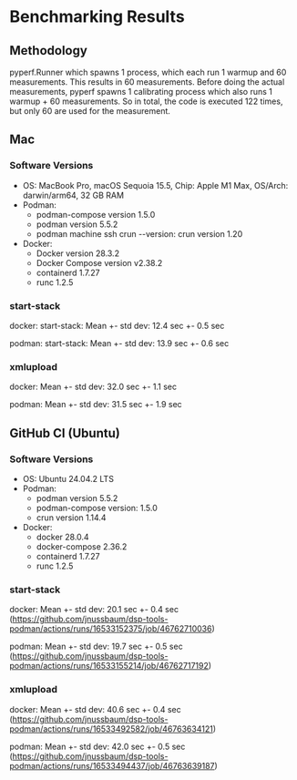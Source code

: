 # Benchmarking Results

## Methodology

pyperf.Runner which spawns 1 process, which each run 1 warmup and 60 measurements.
This results in 60 measurements.
Before doing the actual measurements, pyperf spawns 1 calibrating process which also runs 1 warmup + 60 measurements.
So in total, the code is executed 122 times, but only 60 are used for the measurement.


## Mac

### Software Versions

- OS: MacBook Pro, macOS Sequoia 15.5, Chip: Apple M1 Max, OS/Arch: darwin/arm64, 32 GB RAM
- Podman:
    - podman-compose version 1.5.0
    - podman version 5.5.2
    - podman machine ssh crun --version: crun version 1.20
- Docker:
    - Docker version 28.3.2
    - Docker Compose version v2.38.2
    - containerd 1.7.27
    - runc 1.2.5


### start-stack

docker: start-stack: Mean +- std dev: 12.4 sec +- 0.5 sec

podman: start-stack: Mean +- std dev: 13.9 sec +- 0.6 sec 


### xmlupload

docker: Mean +- std dev: 32.0 sec +- 1.1 sec

podman: Mean +- std dev: 31.5 sec +- 1.9 sec




## GitHub CI (Ubuntu)

### Software Versions

- OS: Ubuntu 24.04.2 LTS
- Podman:
    - podman version 5.5.2
    - podman-compose version: 1.5.0
    - crun version 1.14.4
- Docker:
    - docker 28.0.4
    - docker-compose 2.36.2
    - containerd 1.7.27
    - runc 1.2.5

### start-stack

docker: Mean +- std dev: 20.1 sec +- 0.4 sec
(https://github.com/jnussbaum/dsp-tools-podman/actions/runs/16533152375/job/46762710036)

podman: Mean +- std dev: 19.7 sec +- 0.5 sec
(https://github.com/jnussbaum/dsp-tools-podman/actions/runs/16533155214/job/46762717192)



### xmlupload

docker: Mean +- std dev: 40.6 sec +- 0.4 sec
(https://github.com/jnussbaum/dsp-tools-podman/actions/runs/16533492582/job/46763634121)

podman: Mean +- std dev: 42.0 sec +- 0.5 sec
(https://github.com/jnussbaum/dsp-tools-podman/actions/runs/16533494437/job/46763639187)
